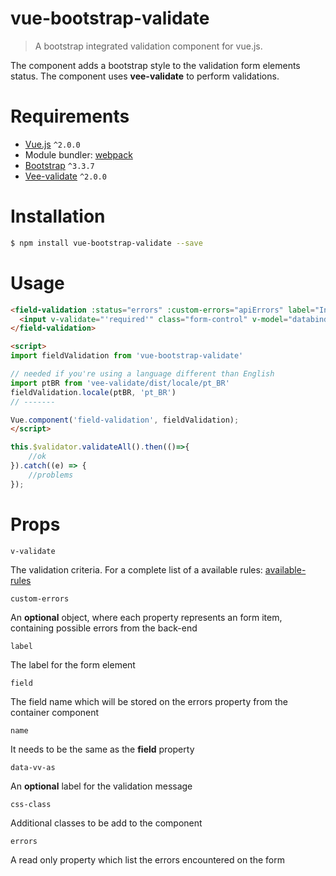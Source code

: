 # vue-bootstrap-validate 

> A bootstrap integrated validation component for vue.js.

The component adds a bootstrap style to the validation form elements status. The component uses **vee-validate** to perform validations.  

# Requirements

- [Vue.js](https://github.com/vuejs/vue) `^2.0.0`
- Module bundler: [webpack](https://github.com/webpack/webpack)
- [Bootstrap](getbootstrap.com) `^3.3.7`
- [Vee-validate](http://vee-validate.logaretm.com/) `^2.0.0`

# Installation

``` bash
$ npm install vue-bootstrap-validate --save
```

# Usage
``` html
<field-validation :status="errors" :custom-errors="apiErrors" label="Input label" field="data">
  <input v-validate="'required'" class="form-control" v-model="databind" name="data" data-vv-as="data-to-show" type="text" />
</field-validation> 

<script>
import fieldValidation from 'vue-bootstrap-validate'

// needed if you're using a language different than English
import ptBR from 'vee-validate/dist/locale/pt_BR'
fieldValidation.locale(ptBR, 'pt_BR')
// -------

Vue.component('field-validation', fieldValidation);
</script>
```

```javascript
this.$validator.validateAll().then(()=>{
	//ok
}).catch((e) => {
	//problems
});
```

# Props

`v-validate`

The validation criteria. For a complete list of a available rules: [available-rules](http://vee-validate.logaretm.com/rules.html#available-rules)

`custom-errors`

An **optional** object, where each property represents an form item, containing possible errors from the back-end

`label`

The label for the form element

`field`

The field name which will be stored on the errors property from the container component

`name`

It needs to be the same as the **field** property

`data-vv-as`

An **optional** label for the validation message 

`css-class`

Additional classes to be add to the component

`errors`

A read only property which list the errors encountered on the form